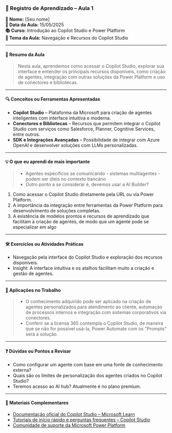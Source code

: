 ### 📘 Registro de Aprendizado – Aula 1

**👤 Nome:** [Seu nome]  
**📅 Data da Aula:** 15/05/2025  
**📚 Curso:** Introdução ao Copilot Studio e Power Platform  
**🎯 Tema da Aula:** Navegação e Recursos do Copilot Studio

---

#### 📝 Resumo da Aula
> Nesta aula, aprendemos como acessar o Copilot Studio, explorar sua interface e entender os principais recursos disponíveis, como criação de agentes, integração com outras soluções da Power Platform e uso de conectores e bibliotecas.

---

#### 🔍 Conceitos ou Ferramentas Apresentadas
- **Copilot Studio** – Plataforma da Microsoft para criação de agentes inteligentes com interface intuitiva e moderna.
- **Conectores e Bibliotecas** – Recursos que permitem integrar o Copilot Studio com serviços como Salesforce, Planner, Cognitive Services, entre outros.
- **SDK e Integrações Avançadas** – Possibilidade de integrar com Azure OpenAI e desenvolver soluções com LLMs personalizadas.

---

#### 💡 O que eu aprendi de mais importante
> - Agentes específicos se comunicando - sistemas multiagentes - podem ser úteis no contexto bancário
> - Outro ponto a se considerar é, devemos usar a AI Builder?
1. Como acessar o Copilot Studio diretamente pela URL ou via Power Platform.
2. A importância da integração entre ferramentas da Power Platform para desenvolvimento de soluções completas.
3. A existência de modelos prontos e recursos de aprendizado que facilitam a criação de agentes, de modo que um agente
pode se especializar em algo

---

#### 🛠 Exercícios ou Atividades Práticas
- Navegação pela interface do Copilot Studio e exploração dos recursos disponíveis.
- Insight: A interface intuitiva e os atalhos facilitam muito a criação e gestão de agentes.

---

#### 📌 Aplicações no Trabalho
> - O conhecimento adquirido pode ser aplicado na criação de agentes personalizados para atendimento ao cliente, automação de processos internos e integração com sistemas corporativos via conectores.
> - Conferir se a licensa 365 contempla o Copilot Studio, de maneira que se não for possível usá-la, Power Automate com os "Prompts"
> será a solução.
---

#### ❓ Dúvidas ou Pontos a Revisar
- Como configurar um agente com base em uma fonte de conhecimento externa?
- Quais são os limites de personalização dos agentes criados no Copilot Studio?
- Teremos acesso ao AI hub? Atualmente é no plano premium.

---

#### 📎 Materiais Complementares
- [Documentação oficial do Copilot Studio – Microsoft Learn](https://learn.microsoft.com/pt-br/microsoft-copilot-studio/)  
- [Tutoriais de início rápido e perguntas frequentes – Copilot Studio](https://learn.microsoft.com/pt-br/microsoft-copilot-studio/#training)  
- [Comunidade de suporte da Microsoft Power Platform](https://learn.microsoft.com/pt-br/power-platform/)
